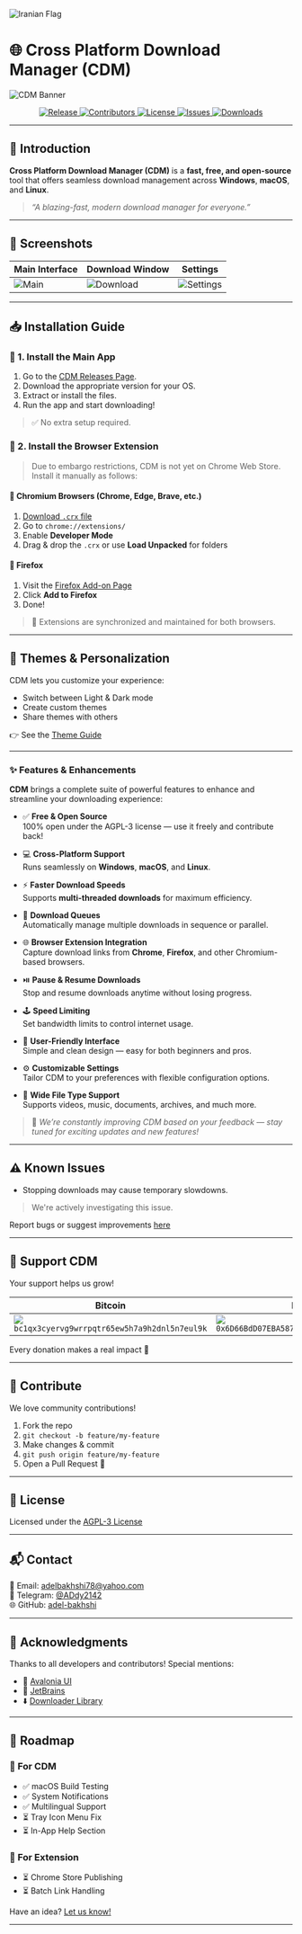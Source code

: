 ![Iranian Flag](./Assets/Banners/iranian-flag.png)

# 🌐 Cross Platform Download Manager (CDM)

![CDM Banner](./Assets/Screenshots/banner.png)



<p align="center">
  <a href="https://github.com/adel-bakhshi/CrossPlatformDownloadManager/releases">
    <img src="https://img.shields.io/github/v/release/adel-bakhshi/CrossPlatformDownloadManager?label=Latest%20Release&logo=git&style=plastic&color=6f42c1" alt="Release">
  </a>
  <a href="https://github.com/adel-bakhshi/CrossPlatformDownloadManager/graphs/contributors">
    <img src="https://img.shields.io/github/contributors/adel-bakhshi/CrossPlatformDownloadManager?label=Contributors&logo=github&style=plastic&color=fbca04" alt="Contributors">
  </a>
  <a href="LICENSE">
    <img src="https://img.shields.io/github/license/adel-bakhshi/CrossPlatformDownloadManager?label=License&logo=open-source-initiative&style=plastic&color=2cbe4e" alt="License">
  </a>
  <a href="https://github.com/adel-bakhshi/CrossPlatformDownloadManager/issues">
    <img src="https://img.shields.io/github/issues/adel-bakhshi/CrossPlatformDownloadManager?label=Issues&logo=bugatti&style=plastic&color=f66a0a" alt="Issues">
  </a>
  <a href="https://github.com/adel-bakhshi/CrossPlatformDownloadManager/releases">
    <img src="https://img.shields.io/github/downloads/adel-bakhshi/CrossPlatformDownloadManager/total?label=Total%20Downloads&logo=cloudsmith&style=plastic&color=0e8a16" alt="Downloads">
  </a>
</p>




---

## 🚀 Introduction

**Cross Platform Download Manager (CDM)** is a **fast, free, and open-source** tool that offers seamless download management across **Windows**, **macOS**, and **Linux**.

> _“A blazing-fast, modern download manager for everyone.”_

---

## 📸 Screenshots

| Main Interface | Download Window | Settings |
|----------------|-----------------|----------|
| ![Main](./Assets/Screenshots/1.png) | ![Download](./Assets/Screenshots/2.png) | ![Settings](./Assets/Screenshots/3.png) |

---

## 📥 Installation Guide

### 🔹 1. Install the Main App

1. Go to the [CDM Releases Page](https://github.com/adel-bakhshi/CrossPlatformDownloadManager/releases).
2. Download the appropriate version for your OS.
3. Extract or install the files.
4. Run the app and start downloading!

> ✅ No extra setup required.

### 🔹 2. Install the Browser Extension

> Due to embargo restrictions, CDM is not yet on Chrome Web Store. Install it manually as follows:

#### 🔸 Chromium Browsers (Chrome, Edge, Brave, etc.)

1. [Download `.crx` file](https://github.com/adel-bakhshi/cdm-browser-extension/releases)
2. Go to `chrome://extensions/`
3. Enable **Developer Mode**
4. Drag & drop the `.crx` or use **Load Unpacked** for folders

#### 🔸 Firefox

1. Visit the [Firefox Add-on Page](https://addons.mozilla.org/en-US/firefox/addon/cdm-browser-extension/)
2. Click **Add to Firefox**
3. Done!

> 🔄 Extensions are synchronized and maintained for both browsers.

---

## 🎨 Themes & Personalization

CDM lets you customize your experience:

- Switch between Light & Dark mode
- Create custom themes
- Share themes with others

👉 See the [Theme Guide](./Assets/MarkDown/THEME_GUIDE.md)

---

### ✨ Features & Enhancements

**CDM** brings a complete suite of powerful features to enhance and streamline your downloading experience:

- ✅ **Free & Open Source**  
  100% open under the AGPL-3 license — use it freely and contribute back!

- 💻 **Cross-Platform Support**  
  Runs seamlessly on **Windows**, **macOS**, and **Linux**.

- ⚡ **Faster Download Speeds**  
  Supports **multi-threaded downloads** for maximum efficiency.

- 📂 **Download Queues**  
  Automatically manage multiple downloads in sequence or parallel.

- 🌐 **Browser Extension Integration**  
  Capture download links from **Chrome**, **Firefox**, and other Chromium-based browsers.

- ⏯️ **Pause & Resume Downloads**  
  Stop and resume downloads anytime without losing progress.

- 🕹 **Speed Limiting**  
  Set bandwidth limits to control internet usage.

- 🧠 **User-Friendly Interface**  
  Simple and clean design — easy for both beginners and pros.

- ⚙️ **Customizable Settings**  
  Tailor CDM to your preferences with flexible configuration options.

- 🎵 **Wide File Type Support**  
  Supports videos, music, documents, archives, and much more.

> 🔄 *We’re constantly improving CDM based on your feedback — stay tuned for exciting updates and new features!*


---

## ⚠️ Known Issues

- Stopping downloads may cause temporary slowdowns.
> We're actively investigating this issue.

Report bugs or suggest improvements [here](https://github.com/adel-bakhshi/CrossPlatformDownloadManager/issues)

---

## 💖 Support CDM

Your support helps us grow!

| Bitcoin | Ethereum | Tether |
|--------|----------|--------|
| ![](./Assets/Currency/Bitcoin.jpeg)<br>`bc1qx3cyervg9wrrpqtr65ew5h7a9h2dnl5n7eul9k` | ![](./Assets/Currency/Ethereum.jpeg)<br>`0x6D66BdD07EBA5876f1E4E96B96237C0F272c3F27` | ![](./Assets/Currency/Tether.jpeg)<br>`TC7CtsRLgX1aWrKL1eVKMwc9TCXyBkNheu` |

Every donation makes a real impact 🙏

---

## 🤝 Contribute

We love community contributions!

1. Fork the repo
2. `git checkout -b feature/my-feature`
3. Make changes & commit
4. `git push origin feature/my-feature`
5. Open a Pull Request 🎉

---

## 📜 License

Licensed under the [AGPL-3 License](https://github.com/adel-bakhshi/CrossPlatformDownloadManager?tab=AGPL-3.0-1-ov-file#)

---

## 📬 Contact

📧 Email: [adelbakhshi78@yahoo.com](mailto:adelbakhshi78@yahoo.com)  
📨 Telegram: [@ADdy2142](https://t.me/ADdy2142)  
🌐 GitHub: [adel-bakhshi](https://github.com/adel-bakhshi)

---

## 🙏 Acknowledgments

Thanks to all developers and contributors! Special mentions:

- 💠 [Avalonia UI](https://avaloniaui.net/)
- 🧰 [JetBrains](https://www.jetbrains.com/)
- ⬇️ [Downloader Library](https://github.com/bezzad/Downloader)

---

## 🔭 Roadmap

### 🔹 For CDM

- ✅ macOS Build Testing
- ✅ System Notifications
- ✅ Multilingual Support
- ⏳ Tray Icon Menu Fix
- ⏳ In-App Help Section

### 🔹 For Extension

- ⏳ Chrome Store Publishing
- ⏳ Batch Link Handling

Have an idea? [Let us know!](https://github.com/adel-bakhshi/CrossPlatformDownloadManager/issues)

---
